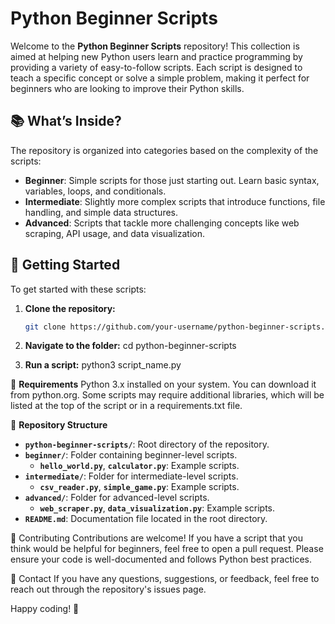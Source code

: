 # Python Beginner Scripts

Welcome to the **Python Beginner Scripts** repository! This collection is aimed at helping new Python users learn and practice programming by providing a variety of easy-to-follow scripts. Each script is designed to teach a specific concept or solve a simple problem, making it perfect for beginners who are looking to improve their Python skills.

## 📚 What’s Inside?

The repository is organized into categories based on the complexity of the scripts:

- **Beginner**: Simple scripts for those just starting out. Learn basic syntax, variables, loops, and conditionals.
- **Intermediate**: Slightly more complex scripts that introduce functions, file handling, and simple data structures.
- **Advanced**: Scripts that tackle more challenging concepts like web scraping, API usage, and data visualization.

## 🚀 Getting Started

To get started with these scripts:

1. **Clone the repository:**
   ```bash
   git clone https://github.com/your-username/python-beginner-scripts.git

2. **Navigate to the folder:**
cd python-beginner-scripts

3. **Run a script:**
python3 script_name.py

📝 **Requirements**
Python 3.x installed on your system. You can download it from python.org.
Some scripts may require additional libraries, which will be listed at the top of the script or in a requirements.txt file.

📁 **Repository Structure**

- **`python-beginner-scripts/`**: Root directory of the repository.
- **`beginner/`**: Folder containing beginner-level scripts.
  - **`hello_world.py`**, **`calculator.py`**: Example scripts.
- **`intermediate/`**: Folder for intermediate-level scripts.
  - **`csv_reader.py`**, **`simple_game.py`**: Example scripts.
- **`advanced/`**: Folder for advanced-level scripts.
  - **`web_scraper.py`**, **`data_visualization.py`**: Example scripts.
- **`README.md`**: Documentation file located in the root directory.


🤝 Contributing
Contributions are welcome! If you have a script that you think would be helpful for beginners, feel free to open a pull request. Please ensure your code is well-documented and follows Python best practices.

📧 Contact
If you have any questions, suggestions, or feedback, feel free to reach out through the repository's issues page.

Happy coding! 🚀